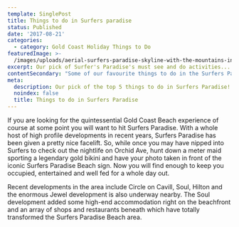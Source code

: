```yaml
---
template: SinglePost
title: Things to do in Surfers paradise
status: Published
date: '2017-08-21'
categories:
  - category: Gold Coast Holiday Things to Do
featuredImage: >-
  /images/uploads/aerial-surfers-paradise-skyline-with-the-mountains-in-the-distance-1-.jpg
excerpt: Our pick of Surfer's Paradise's must see and do activities...
contentSecondary: "Some of our favourite things to do in the Surfers Paradise area include;\r\n\n## Hit the Beach!\r\n\nIt’s no surprise that Surfers Paradise’s most famous asset is its beach.  The foreshore is looking better than ever and with major investments into the beach itself you will enjoy lazing on silky soft golden sand while drying off from a dip in our amazing waters here on the Gold Coast.  Book in with one of the many surf schools and you will be riding a wave like a pro in no time…well we can’t promise that, but it will be fun trying!\r\n\n\r\n\n## Surfers Paradise Night Markets\r\n\nEach Wednesday, Friday and Sunday night, locals, holiday-makers and bargain-hunters make their way to the Surfers Paradise foreshore to wander along the coastal stretch of more than 100 market stalls.    It is a great place to pick up unique products, including fashion, jewellery, accessories, artworks, photographs, beauty products, home wares and services.\r\n\n\r\n\n## Gold Coast Arts Centre\r\n\nThe Arts Centre is located just across Chevron Island at 135 Bundall Road, Surfers Paradise.   The complex houses the Arts Theatre, Gold Coast City Gallery, two Cinemas and the Arts Cafe.   You can catch alternative movies, theatrical performances, bands, comedians and much more.  See their page http://www.theartscentregc.com.au/ for more info.\r\n\n\r\n\n## Infinity\r\n\nInfinity is one of the most popular attractions in Surfers Paradise.  Located on the ground level of the Chevron Renaissance building, it is a mind-blowing 30-minute journey into 20 futuristic, maze-like ‘worlds of wonder’ filled with special effects, atmosphere, sound fields and illusions that go all the way to infinity.   This place is so much fun, with the kids, with some mates, go in with an open mind and experience something new. Visit here.\r\n\n\r\n\n## Grab a coldie…\r\n\nIf like us, when on holiday you prefer to sit back with a great meal, a drink and watch the world go by, Surfers Paradise won’t let you down.  The cuisine on offer in Surfers Paradise is a vast and varied selection and if you like a tipple you will be spoilt for choice.    We suggest checking out theurbanlist.com.au/goldcoast for the latest offerings in the area.\n\n## Catch the G Link\r\n\nThe G Link is the ideal way to reach Surfers Paradise from Parkwood, Southport, Main Beach or Broadbeach.\r\n\n## \r\n\n## Getting to Sailing in Paradise from Surfers Paradise\r\n\nSailing in Paradise departs from Marina Mirage, Main Beach about a 10 minute drive north from Surfers Paradise.   Simply follow the Gold Coast Highway and then turn off before the Sundale Bridge following the signs for Sea World.    Marina Mirage is located on the left and there is ample undercover parking."
meta:
  description: Our pick of the top 5 things to do in Surfers Paradise!
  noindex: false
  title: Things to do in Surfers Paradise
---
```

If you are looking for the quintessential Gold Coast Beach experience of course at some point you will want to hit Surfers Paradise.   With a whole host of high profile developments in recent years, Surfers Paradise has been given a pretty nice facelift.   So, while once you may have nipped into Surfers to check out the nightlife on Orchid Ave, hunt down a meter maid sporting a legendary gold bikini and have your photo taken in front of the iconic Surfers Paradise Beach sign.  Now you will find enough to keep you occupied, entertained and well fed for a whole day out.



Recent developments in the area include Circle on Cavill, Soul, Hilton and the enormous Jewel development is also underway nearby.  The Soul development added some high-end accommodation right on the beachfront and an array of shops and restaurants beneath which have totally transformed the Surfers Paradise Beach area.

